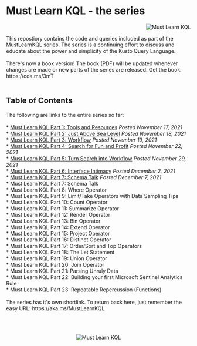 # Must Learn KQL - the series<br>
<p align="right"><img src="https://github.com/rod-trent/MustLearnKQL/blob/main/Series_Images/MustLearnKQLBannerSmallSmall.png" alt="Must Learn KQL"></center></p>
This repostiory contains the code and queries included as part of the MustLearnKQL series. The series is a continuing effort to discuss and educate about the power and simplicity of the Kusto Query Language.<br><br>
There's now a book version! The book (PDF) will be updated whenever changes are made or new parts of the series are released. Get the book: https://cda.ms/3mT
<br><br>
<b><h2>Table of Contents</h2></b>
The following are links to the entire series so far:
<br><br>
* <a href="https://cda.ms/3fC" target="_blank">Must Learn KQL Part 1: Tools and Resources</a> <i>Posted November 17, 2021</i><br>
* <a href="https://cda.ms/3fD" target="_blank">Must Learn KQL Part 2: Just Above Sea Level</a> <i>Posted November 18, 2021</i><br>
* <a href="https://cda.ms/3fQ" target="_blank">Must Learn KQL Part 3: Workflow</a> <i>Posted November 19, 2021</i><br>
* <a href="https://cda.ms/3gH" target="_blank">Must Learn KQL Part 4: Search for Fun and Profit</a> <i>Posted November 22, 2021</i><br>
* <a href="https://cda.ms/3jm" target="_blank">Must Learn KQL Part 5: Turn Search into Workflow</a> <i>Posted November 29, 2021</i><br>
* <a href="https://cda.ms/3mc" target="_blank">Must Learn KQL Part 6: Interface Intimacy</a> <i>Posted December 2, 2021</i><br>
* <a href="https://cda.ms/3pm" target="_blank">Must Learn KQL Part 7: Schema Talk</a> <i>Posted December 7, 2021</i><br>
* Must Learn KQL Part 7: Schema Talk<br>
* Must Learn KQL Part 8: Where Operator<br>
* Must Learn KQL Part 9: Limit/Take Operators with Data Sampling Tips<br>
* Must Learn KQL Part 10: Count Operator<br>
* Must Learn KQL Part 11: Summarize Operator<br>
* Must Learn KQL Part 12: Render Operator<br>
* Must Learn KQL Part 13: Bin Operator<br>
* Must Learn KQL Part 14: Extend Operator<br>
* Must Learn KQL Part 15: Project Operator<br>
* Must Learn KQL Part 16: Distinct Operator<br>
* Must Learn KQL Part 17: Order/Sort and Top Operators<br>
* Must Learn KQL Part 18: The Let Statement<br>
* Must Learn KQL Part 19: Union Operator<br>
* Must Learn KQL Part 20: Join Operator<br>
* Must Learn KQL Part 21: Parsing Unruly Data<br>
* Must Learn KQL Part 22: Building your first Microsoft Sentinel Analytics Rule<br>
* Must Learn KQL Part 23: Repeatable Repercussion (Functions)
<br><br>
The series has it's own shortlink. To return back here, just remember the easy URL:  https://aka.ms/MustLearnKQL

<br><br>
<p align="center"><img src="https://github.com/rod-trent/MustLearnKQL/blob/main/Series_Images/MustLearnKQLBannerSmall.png" alt="Must Learn KQL"></center></p>
